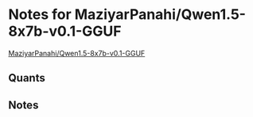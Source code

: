 # Notes for MaziyarPanahi/Qwen1.5-8x7b-v0.1-GGUF
[MaziyarPanahi/Qwen1.5-8x7b-v0.1-GGUF](https://huggingface.co/MaziyarPanahi/Qwen1.5-8x7b-v0.1-GGUF)

## Quants
<quants go here>

## Notes
<notes here>
